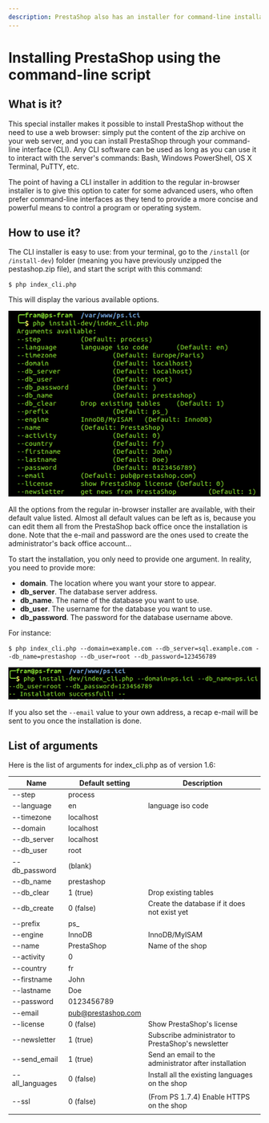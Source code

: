 ```yaml
---
description: PrestaShop also has an installer for command-line installations.
---
```


# Installing PrestaShop using the command-line script

## What is it? <a href="#installingprestashopusingthecommand-linescript-whatitis" id="installingprestashopusingthecommand-linescript-whatitis"></a>

This special installer makes it possible to install PrestaShop without the need to use a web browser: simply put the content of the zip archive on your web server, and you can install PrestaShop through your command-line interface (CLI). Any CLI software can be used as long as you can use it to interact with the server's commands: Bash, Windows PowerShell, OS X Terminal, PuTTY, etc.

The point of having a CLI installer in addition to the regular in-browser installer is to give this option to cater for some advanced users, who often prefer command-line interfaces as they tend to provide a more concise and powerful means to control a program or operating system.

## How to use it? <a href="#installingprestashopusingthecommand-linescript-howtouseit" id="installingprestashopusingthecommand-linescript-howtouseit"></a>

The CLI installer is easy to use: from your terminal, go to the `/install` (or `/install-dev`) folder (meaning you have previously unzipped the pestashop.zip file), and start the script with this command:

```
$ php index_cli.php
```

This will display the various available options.

![](<../.gitbook/assets/54264260 (1) (5).png>)

All the options from the regular in-browser installer are available, with their default value listed. Almost all default values can be left as is, because you can edit them all from the PrestaShop back office once the installation is done. Note that the e-mail and password are the ones used to create the administrator's back office account...

To start the installation, you only need to provide one argument. In reality, you need to provide more:

* **domain**. The location where you want your store to appear.
* **db\_server**. The database server address.
* **db\_name**. The name of the database you want to use.
* **db\_user**. The username for the database you want to use.
* **db\_password**. The password for the database username above.

For instance:

```
$ php index_cli.php --domain=example.com --db_server=sql.example.com --db_name=prestashop --db_user=root --db_password=123456789
```

![](<../.gitbook/assets/53641264 (6).png>)

If you also set the `--email` value to your own address, a recap e-mail will be sent to you once the installation is done.

## List of arguments <a href="#installingprestashopusingthecommand-linescript-listofarguments" id="installingprestashopusingthecommand-linescript-listofarguments"></a>

Here is the list of arguments for index\_cli.php as of version 1.6:

| Name             | Default setting                                 | Description                                           |
| ---------------- | ----------------------------------------------- | ----------------------------------------------------- |
| --step           | process                                         |                                                       |
| --language       | en                                              | language iso code                                     |
| --timezone       | localhost                                       |                                                       |
| --domain         | localhost                                       |                                                       |
| --db\_server     | localhost                                       |                                                       |
| --db\_user       | root                                            |                                                       |
| --db\_password   | (blank)                                         |                                                       |
| --db\_name       | prestashop                                      |                                                       |
| --db\_clear      | 1 (true)                                        | Drop existing tables                                  |
| --db\_create     | 0 (false)                                       | Create the database if it does not exist yet          |
| --prefix         | ps\_                                            |                                                       |
| --engine         | InnoDB                                          | InnoDB/MyISAM                                         |
| --name           | PrestaShop                                      | Name of the shop                                      |
| --activity       | 0                                               |                                                       |
| --country        | fr                                              |                                                       |
| --firstname      | John                                            |                                                       |
| --lastname       | Doe                                             |                                                       |
| --password       | 0123456789                                      |                                                       |
| --email          | [pub@prestashop.com](mailto:pub@prestashop.com) |                                                       |
| --license        | 0 (false)                                       | Show PrestaShop's license                             |
| --newsletter     | 1 (true)                                        | Subscribe administrator to PrestaShop's newsletter    |
| --send\_email    | 1 (true)                                        | Send an email to the administrator after installation |
| --all\_languages | 0 (false)                                       | Install all the existing languages on the shop        |
| <p>--ssl<br></p> | 0 (false)                                       | (From PS 1.7.4) Enable HTTPS on the shop              |
